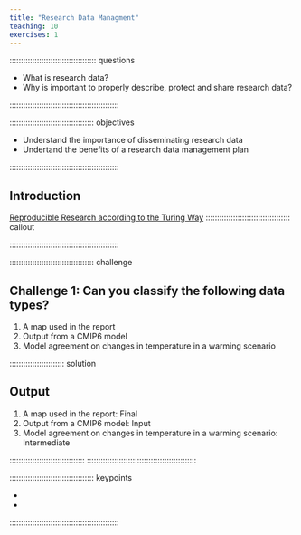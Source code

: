 ```yaml
---
title: "Research Data Managment"
teaching: 10
exercises: 1
---
```


:::::::::::::::::::::::::::::::::::::: questions

- What is research data?
- Why is important to properly describe, protect and share research data?
  
::::::::::::::::::::::::::::::::::::::::::::::::

::::::::::::::::::::::::::::::::::::: objectives

- Understand the importance of disseminating research data
- Undertand the benefits of a research data management plan

::::::::::::::::::::::::::::::::::::::::::::::::


## Introduction

[Reproducible Research according to the Turing Way]([https://book.the-turing-way.org/reproducible-research/rdm/rdm-dmp])
::::::::::::::::::::::::::::::::::::: callout


::::::::::::::::::::::::::::::::::::::::::::::::



::::::::::::::::::::::::::::::::::::: challenge

## Challenge 1: Can you classify the following data types?

1. A map used in the report
2. Output from a CMIP6 model
3. Model agreement on changes in temperature in a warming scenario

:::::::::::::::::::::::: solution

## Output

1. A map used in the report: Final
2. Output from a CMIP6 model: Input
3. Model agreement on changes in temperature in a warming scenario: Intermediate

:::::::::::::::::::::::::::::::::
::::::::::::::::::::::::::::::::::::::::::::::::

::::::::::::::::::::::::::::::::::::: keypoints

- 
- 

::::::::::::::::::::::::::::::::::::::::::::::::
